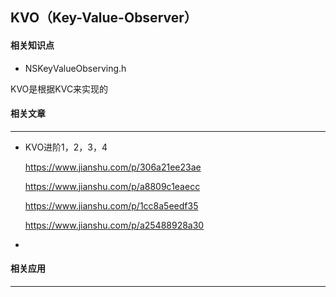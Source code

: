 ## KVO（Key-Value-Observer）

#### 相关知识点

- NSKeyValueObserving.h

KVO是根据KVC来实现的





#### 相关文章

-----

- KVO进阶1，2，3，4

  https://www.jianshu.com/p/306a21ee23ae

  https://www.jianshu.com/p/a8809c1eaecc

  https://www.jianshu.com/p/1cc8a5eedf35

  https://www.jianshu.com/p/a25488928a30

- 

#### 相关应用

----

